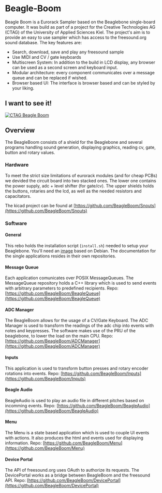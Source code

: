 # Beagle-Boom
Beagle Boom is a Eurorack Sampler based on the Beaglebone single-board computer.
It was build as part of a project for the Creative Technologies AG (CTAG) of the University of Applied Sciences Kiel.
The project's aim is to provide an easy to use sampler which has access to the freesound.org sound database. The key features are:

- Search, download, save and play any freesound sample
- Use MIDI and CV / gate keyboards
- Multiscreen System: In addition to the build in LCD display, any browser can be used as a second screen and keyboard input.
- Modular architecture: every component communicates over a message queue and can be replaced if wished.
- Browser based UI: The interface is browser based and can be styled by your liking.

## I want to see it!
[![CTAG Beagle Boom](https://img.youtube.com/vi/ARSwFIjIRGI/0.jpg)](https://www.youtube.com/watch?v=ARSwFIjIRGI)
## Overview
The BeagleBoom consists of a shield for the Beaglebone and several programs handling sound generation, displaying graphics, reading cv, gate, button and rotary values.
### Hardware
To meet the strict size limitations of eurorack modules (and for cheap PCBs) we devided the circuit board into two stacked ones. The lower one contains the power supply, adc + level shifter (for gate/cv). The upper shields holds the buttons, rotaries and the lcd, as well as the needed resistors and capacitators.

The kicad project can be found at [https://github.com/BeagleBoom/Snouts](https://github.com/BeagleBoom/Snouts)
### Software
#### General
This rebo holds the installation script (`install.sh`) needed to setup your Beaglebone. You'll need an [image](https://beagleboard.org/latest-images/)  based on Debian. The documentation for the single applications resides in their own repositories.
#### Message Queue
Each application comunicates over POSIX MessageQueues. The MessageQueue repository holds a C++ library which is used to send events with arbitrary parameters to predefined recipients.
Repo: [https://github.com/BeagleBoom/BeagleQueue](https://github.com/BeagleBoom/BeagleQueue)
#### ADC Manager
The BeagleBoom allows for the usage of a CV/Gate Keyboard. The ADC Manager is used to transform the readings of the adc chip into events with notes and keypresses. The software makes use of the PRU of the beaglebone, to lower the load on the main CPU.
Repo: [https://github.com/BeagleBoom/ADCManager](https://github.com/BeagleBoom/ADCManager)
#### Inputs
This application is used to transform button presses and rotary encoder rotations into events.
Repo: [https://github.com/BeagleBoom/Inputs](https://github.com/BeagleBoom/Inputs)

#### Beagle Audio
BeagleAudio is used to play an audio file in different pitches based on incomming events.
Repo: [https://github.com/BeagleBoom/BeagleAudio](https://github.com/BeagleBoom/BeagleAudio)
#### Menu
The Menu is a state based application which is used to couple UI events with actions. It also produces the html and events used for displaying information.
Repo: [https://github.com/BeagleBoom/Menu](https://github.com/BeagleBoom/Menu)
#### Device Portal
The API of freesound.org uses OAuth to authorize its requests. The DevicePortal works as a bridge between BeagleBoom and the freesound API.
Repo: [https://github.com/BeagleBoom/DevicePortal](https://github.com/BeagleBoom/DevicePortal)
